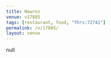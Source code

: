 ```yaml
---
title: Nawroz
venue: v17885
tags: [restaurant, food, "fhrs:72741"]
permalink: /v/17885/
layout: venue
---
```

null